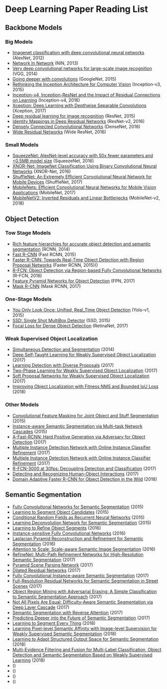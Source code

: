 # Deep Learning Paper Reading List
## Backbone Models
### Big Models
* [Imagenet classification with deep convolutional neural networks](https://papers.nips.cc/paper/4824-imagenet-classification-with-deep-convolutional-neural-networks.pdf) (AlexNet, 2012)
* [Network In Network](https://arxiv.org/pdf/1312.4400.pdf) (NIN, 2013)
* [Very deep convolutional networks for large-scale image recognition](https://arxiv.org/pdf/1409.1556.pdf) (VGG, 2014)
* [Going deeper with convolutions](http://www.cv-foundation.org/openaccess/content_cvpr_2015/papers/Szegedy_Going_Deeper_With_2015_CVPR_paper.pdf) (GoogleNet, 2015)
* [Rethinking the Inception Architecture for Computer Vision](https://arxiv.org/pdf/1512.00567.pdf) (Inception-v3, 2015)
* [Inception-v4, Inception-ResNet and the Impact of Residual Connections on Learning](https://arxiv.org/pdf/1602.07261.pdf) (Inception-v4, 2016)
* [Xception: Deep Learning with Depthwise Separable Convolutions](http://openaccess.thecvf.com/content_cvpr_2017/papers/Chollet_Xception_Deep_Learning_CVPR_2017_paper.pdf) (Xception, 2017)
* [Deep residual learning for image recognition](https://arxiv.org/pdf/1512.03385.pdf) (ResNet, 2015)
* [Identity Mappings in Deep Residual Networks](https://arxiv.org/pdf/1603.05027.pdf) (ResNet-v2, 2016)
* [Densely Connected Convolutional Networks](https://arxiv.org/pdf/1608.06993.pdf) (DenseNet, 2016)
* [Wide Residual Networks](https://arxiv.org/pdf/1605.07146.pdf) (Wide ResNet, 2016)
### Small Models
* [SqueezeNet: AlexNet-level accuracy with 50x fewer parameters and <0.5MB model size](https://arxiv.org/pdf/1602.07360.pdf) (SqueezeNet, 2016)
* [XNOR-Net: ImageNet Classification Using Binary Convolutional Neural Networks](https://pjreddie.com/media/files/papers/xnor.pdf) (XNOR-Net, 2016)
* [ShuffleNet: An Extremely Efficient Convolutional Neural Network for Mobile Devices](https://arxiv.org/pdf/1707.01083.pdf) (ShuffleNet, 2017)
* [MobileNets: Efficient Convolutional Neural Networks for Mobile Vision Applications](https://arxiv.org/pdf/1704.04861.pdf) (MobileNet, 2017)
* [MobileNetV2: Inverted Residuals and Linear Bottlenecks](https://arxiv.org/pdf/1801.04381.pdf) (MobileNet-v2, 2018)
## Object Detection
### Tow Stage Models
* [Rich feature hierarchies for accurate object detection and semantic segmentation](https://www.cv-foundation.org/openaccess/content_cvpr_2014/papers/Girshick_Rich_Feature_Hierarchies_2014_CVPR_paper.pdf) (RCNN, 2014)
* [Fast R-CNN](http://www.cv-foundation.org/openaccess/content_iccv_2015/papers/Girshick_Fast_R-CNN_ICCV_2015_paper.pdf) (Fast RCNN, 2015)
* [Faster R-CNN: Towards Real-Time Object Detection with Region Proposal Networks](http://papers.nips.cc/paper/5638-faster-r-cnn-towards-real-time-object-detection-with-region-proposal-networks.pdf) (Faster RCNN, 2015)()
* [R-FCN: Object Detection via Region-based Fully Convolutional Networks](https://arxiv.org/abs/1605.06409) (R-FCN, 2016)
* [Feature Pyramid Networks for Object Detection](https://arxiv.org/pdf/1612.03144.pdf) (FPN, 2017)
* [Mask R-CNN](https://arxiv.org/abs/1703.06870) (Mask RCNN, 2017)
### One-Stage Models
* [You Only Look Once: Unified, Real_Time Object Detection](https://arxiv.org/abs/1506.02640) (Yolo-v1, 2015)
* [SSD: Single Shot MultiBox Detector](https://arxiv.org/abs/1512.02325) (SSD, 2015)
* [Focal Loss for Dense Object Detection](https://arxiv.org/abs/1708.02002) (RetinaNet, 2017)
### Weak Supervised Object Localization
* [Simultaneous Detection and Segmentation](https://arxiv.org/abs/1407.1808) (2014)
* [Deep Self-Taught Learning for Weakly Supervised Object Localization](https://arxiv.org/abs/1704.05188) (2017)
* [Learning Detection with Diverse Proposals](https://arxiv.org/abs/1704.05188) (2017)
* [Two-Phase Learning for Weakly Supervised Object Localization](https://arxiv.org/abs/1708.02108) (2017)
* [Soft Proposal Networks for Weakly Supervised Object Localization](https://arxiv.org/abs/1709.01829) (2017)
* [Improving Object Localization with Fitness NMS and Bounded IoU Loss](https://arxiv.org/abs/1711.00164v3) (2018)
### Other Models
* [Convolutional Feature Masking for Joint Object and Stuff Segmentation](http://www.cv-foundation.org/openaccess/content_cvpr_2015/papers/Dai_Convolutional_Feature_Masking_2015_CVPR_paper.pdf) (2015)
* [Instance-aware Semantic Segmentation via Multi-task Network Cascades](http://www.cv-foundation.org/openaccess/content_cvpr_2016/papers/Dai_Instance-Aware_Semantic_Segmentation_CVPR_2016_paper.pdf) (2015)
* [A-Fast-RCNN: Hard Positive Generation via Adversary for Object Detection](https://arxiv.org/abs/1704.03414) (2017)
* [Multiple Instance Detection Network with Online Instance Classifier Refinement](https://arxiv.org/abs/1704.00138) (2017)
* [Multiple Instance Detection Network with Online Instance Classifier Refinement](https://arxiv.org/abs/1704.00138) (2017)
* [R-FCN-3000 at 30fps: Decoupling Detection and Classification](https://arxiv.org/abs/1712.01802) (2017)
* [Detecting and Recognizing Human-Object Interactions](https://arxiv.org/abs/1704.07333v3) (2017)
* [Domain Adaptive Faster R-CNN for Object Detection in the Wild](https://arxiv.org/abs/1803.03243v1) (2018)
## Semantic Segmentation
* [Fully Convolutional Networks for Semantic Segmentation](https://people.eecs.berkeley.edu/~jonlong/long_shelhamer_fcn.pdf) (2015)
* [Learning to Segment Object Candidates](http://papers.nips.cc/paper/5852-learning-to-segment-object-candidates.pdf) (2015)
* [Conditional Random Fields as Recurrent Neural Networks](http://www.cv-foundation.org/openaccess/content_iccv_2015/html/Zheng_Conditional_Random_Fields_ICCV_2015_paper.html) (2015)
* [Learning Deconvolution Network for Semantic Segmentation](http://www.cv-foundation.org/openaccess/content_iccv_2015/html/Noh_Learning_Deconvolution_Network_ICCV_2015_paper.html) (2015)
* [Learning to Refine Object Segments](https://arxiv.org/pdf/1603.08695.pdf) (2016)
* [Instance-sensitive Fully Convolutional Networks](https://arxiv.org/abs/1603.08678) (2016)
* [Laplacian Pyramid Reconstruction and Refinement for Semantic Segmentation](https://link.springer.com/chapter/10.1007/978-3-319-46487-9_32) (2016)
* [Attention to Scale: Scale-aware Semantic Image Segmentation](http://www.cv-foundation.org/openaccess/content_cvpr_2016/html/Chen_Attention_to_Scale_CVPR_2016_paper.html) (2016)
* [RefineNet: Multi-Path Refinement Networks for High-Resolution Semantic Segmentation](https://arxiv.org/abs/1611.06612) (2017)
* [Pyramid Scene Parsing Network](https://arxiv.org/abs/1612.01105) (2017)
* [Dilated Residual Networks](https://arxiv.org/abs/1705.09914) (2017)
* [Fully Convolutional Instance-aware Semantic Segmentation](https://arxiv.org/abs/1611.07709) (2017)
* [Full-Resolution Residual Networks for Semantic Segmentation in Street Scenes](https://arxiv.org/abs/1611.08323) (2017)
* [Object Region Mining with Adversarial Erasing: A Simple Classification to Semantic Segmentation Approach](https://arxiv.org/abs/1703.08448) (2017)
* [Not All Pixels Are Equal: Difficulty-Aware Semantic Segmentation via Deep Layer Cascade](https://arxiv.org/abs/1704.01344) (2017)
* [Semantic Segmentation with Reverse Attention](https://arxiv.org/abs/1707.06426) (2017)
* [Predicting Deeper into the Future of Semantic Segmentation](https://arxiv.org/abs/1703.07684) (2017)
* [Learning to Segment Every Thing](https://arxiv.org/abs/1711.10370) (2018)
* [	Learning Pixel-level Semantic Affinity with Image-level Supervision for Weakly Supervised Semantic Segmentation](https://arxiv.org/abs/1803.10464v1) (2018)
* [Learning to Adapt Structured Output Space for Semantic Segmentation](https://arxiv.org/abs/1802.10349v1) (2018)
* [	Multi-Evidence Filtering and Fusion for Multi-Label Classification, Object Detection and Semantic Segmentation Based on Weakly Supervised Learning](https://arxiv.org/abs/1802.09129v1) (2018)
* []() ()
* []() ()
* []() ()
* []() ()
